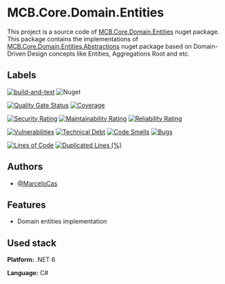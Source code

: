 
# MCB.Core.Domain.Entities

This project is a source code of [MCB.Core.Domain.Entities](https://www.nuget.org/packages/MCB.Core.Domain.Entities/) nuget package. This package contains the implementations of [MCB.Core.Domain.Entities.Abstractions](https://www.nuget.org/packages/MCB.Core.Domain.Entities.Abstractions/) nuget package based on Domain-Driven Design concepts like Entities, Aggregations Root and etc.


## Labels

[![build-and-test](https://github.com/MarceloCas/MCB.Core.Domain.Entities/actions/workflows/build-and-test.yml/badge.svg?branch=main)](https://github.com/MarceloCas/MCB.Core.Domain.Entities/actions/workflows/build-and-test.yml)
![Nuget](https://img.shields.io/nuget/v/MCB.Core.Domain.Entities)

[![Quality Gate Status](https://sonarcloud.io/api/project_badges/measure?project=MarceloCas_MCB.Core.Domain.Entities&metric=alert_status)](https://sonarcloud.io/summary/new_code?id=MarceloCas_MCB.Core.Domain.Entities)
[![Coverage](https://sonarcloud.io/api/project_badges/measure?project=MarceloCas_MCB.Core.Domain.Entities&metric=coverage)](https://sonarcloud.io/summary/new_code?id=MarceloCas_MCB.Core.Domain.Entities)


[![Security Rating](https://sonarcloud.io/api/project_badges/measure?project=MarceloCas_MCB.Core.Domain.Entities&metric=security_rating)](https://sonarcloud.io/summary/new_code?id=MarceloCas_MCB.Core.Domain.Entities)
[![Maintainability Rating](https://sonarcloud.io/api/project_badges/measure?project=MarceloCas_MCB.Core.Domain.Entities&metric=sqale_rating)](https://sonarcloud.io/summary/new_code?id=MarceloCas_MCB.Core.Domain.Entities)
[![Reliability Rating](https://sonarcloud.io/api/project_badges/measure?project=MarceloCas_MCB.Core.Domain.Entities&metric=reliability_rating)](https://sonarcloud.io/summary/new_code?id=MarceloCas_MCB.Core.Domain.Entities)


[![Vulnerabilities](https://sonarcloud.io/api/project_badges/measure?project=MarceloCas_MCB.Core.Domain.Entities&metric=vulnerabilities)](https://sonarcloud.io/summary/new_code?id=MarceloCas_MCB.Core.Domain.Entities)
[![Technical Debt](https://sonarcloud.io/api/project_badges/measure?project=MarceloCas_MCB.Core.Domain.Entities&metric=sqale_index)](https://sonarcloud.io/summary/new_code?id=MarceloCas_MCB.Core.Domain.Entities)
[![Code Smells](https://sonarcloud.io/api/project_badges/measure?project=MarceloCas_MCB.Core.Domain.Entities&metric=code_smells)](https://sonarcloud.io/summary/new_code?id=MarceloCas_MCB.Core.Domain.Entities)
[![Bugs](https://sonarcloud.io/api/project_badges/measure?project=MarceloCas_MCB.Core.Domain.Entities&metric=bugs)](https://sonarcloud.io/summary/new_code?id=MarceloCas_MCB.Core.Domain.Entities)


[![Lines of Code](https://sonarcloud.io/api/project_badges/measure?project=MarceloCas_MCB.Core.Domain.Entities&metric=ncloc)](https://sonarcloud.io/summary/new_code?id=MarceloCas_MCB.Core.Domain.Entities)
[![Duplicated Lines (%)](https://sonarcloud.io/api/project_badges/measure?project=MarceloCas_MCB.Core.Domain.Entities&metric=duplicated_lines_density)](https://sonarcloud.io/summary/new_code?id=MarceloCas_MCB.Core.Domain.Entities)



## Authors

- [@MarceloCas](https://www.linkedin.com/in/marcelocastelobranco/)


## Features

- Domain entities implementation


## Used stack

**Platform:** .NET 6

**Language:** C#

